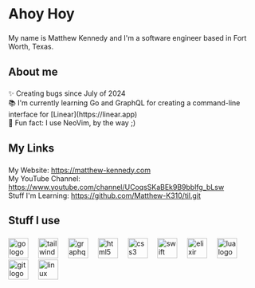 <h1 align="left">Ahoy Hoy</h1>

###

<p align="left">My name is Matthew Kennedy and I'm a software engineer based in Fort Worth, Texas.</p>

###

<h2 align="left">About me</h2>

###

<p align="left">✨ Creating bugs since July of 2024
<br>
📚 I'm currently learning Go and GraphQL for creating a command-line interface for [Linear](https://linear.app)
<br>
🎲 Fun fact: I use NeoVim, by the way ;)
</p>

###

<h2 align="left">My Links</h2>

###

My Website: https://matthew-kennedy.com
<br>
My YouTube Channel: https://www.youtube.com/channel/UCoqsSKaBEk9B9bblfg_bLsw
<br>
Stuff I'm Learning: https://github.com/Matthew-K310/til.git

###

<h2 align="left">Stuff I use</h2>

###

<div align="left">
  <img src="https://cdn.jsdelivr.net/gh/devicons/devicon/icons/go/go-original.svg" height="40" alt="go logo"  />
  <img width="12" />
  <img src="https://cdn.jsdelivr.net/gh/devicons/devicon/icons/tailwindcss/tailwindcss-original-wordmark.svg" height="40" alt="tailwindcss logo"  />
  <img width="12" />
  <img src="https://cdn.jsdelivr.net/gh/devicons/devicon/icons/graphql/graphql-plain.svg" height="40" alt="graphql logo"  />
  <img width="12" />
  <img src="https://cdn.jsdelivr.net/gh/devicons/devicon/icons/html5/html5-original.svg" height="40" alt="html5 logo"  />
  <img width="12" />
  <img src="https://cdn.jsdelivr.net/gh/devicons/devicon/icons/css3/css3-original.svg" height="40" alt="css3 logo"  />
  <img width="12" />
  <img src="https://cdn.jsdelivr.net/gh/devicons/devicon/icons/swift/swift-original.svg" height="40" alt="swift logo"  />
  <img width="12" />
  <img src="https://cdn.jsdelivr.net/gh/devicons/devicon/icons/elixir/elixir-original.svg" height="40" alt="elixir logo"  />
  <img width="12" />
  <img src="https://cdn.jsdelivr.net/gh/devicons/devicon/icons/lua/lua-original.svg" height="40" alt="lua logo"  />
  <img width="12" />
  <img src="https://cdn.jsdelivr.net/gh/devicons/devicon/icons/git/git-original.svg" height="40" alt="git logo"  />
  <img width="12" />
  <img src="https://cdn.jsdelivr.net/gh/devicons/devicon/icons/linux/linux-original.svg" height="40" alt="linux logo"  />
</div>

###
